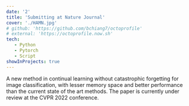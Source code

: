 ```yaml
---
date: '2'
title: 'Submitting at Nature Journal'
cover: './HAMN.jpg'
# github: 'https://github.com/bchiang7/octoprofile'
# external: 'https://octoprofile.now.sh'
tech:
   - Python
   - Pytorch
   - Script
showInProjects: true
---
```

A new method in continual learning without catastrophic forgetting for image classification, with lesser memory space and better performance than the current state of the art methods.
The paper is currently under review at the CVPR 2022 conference.
<!-- A nicer look at your GitHub profile and repository stats with data visualizations of your top languages and stars. Sort through your top repos by number of stars, forks, and size. -->
